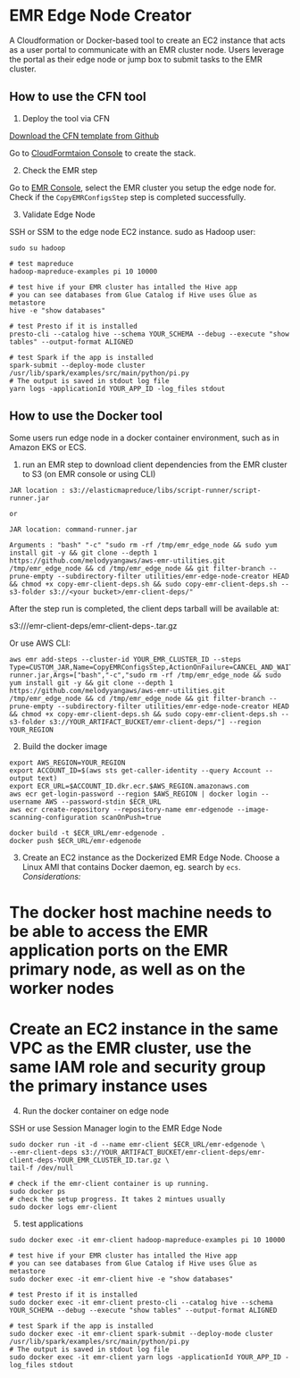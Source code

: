 # EMR Edge Node Creator

A Cloudformation or Docker-based tool to create an EC2 instance that acts as a user portal to communicate with an EMR cluster node. Users leverage the portal as their edge node or jump box to submit tasks to the EMR cluster.

## How to use the CFN tool
1. Deploy the tool via CFN

[Download the CFN template from Github](https://raw.githubusercontent.com/melodyyangaws/aws-emr-utilities/main/utilities/emr-edge-node-creator/create-edge-node-CFN.yml)

Go to [CloudFormtaion Console](https://console.aws.amazon.com/cloudformation/home) to create the stack.

2. Check the EMR step

Go to [EMR Console](https://us-east-1.console.aws.amazon.com/elasticmapreduce), select the EMR cluster you setup the edge node for. Check if the `CopyEMRConfigsStep` step is completed successfully.


3. Validate Edge Node 

SSH or SSM to the edge node EC2 instance. sudo as Hadoop user:
```
sudo su hadoop
```

```
# test mapreduce
hadoop-mapreduce-examples pi 10 10000

# test hive if your EMR cluster has intalled the Hive app
# you can see databases from Glue Catalog if Hive uses Glue as metastore
hive -e "show databases"

# test Presto if it is installed
presto-cli --catalog hive --schema YOUR_SCHEMA --debug --execute "show tables" --output-format ALIGNED

# test Spark if the app is installed
spark-submit --deploy-mode cluster /usr/lib/spark/examples/src/main/python/pi.py
# The output is saved in stdout log file
yarn logs -applicationId YOUR_APP_ID -log_files stdout
```

## How to use the Docker tool

Some users run edge node in a docker container environment, such as in Amazon EKS or ECS. 

1. run an EMR step to download client dependencies from the EMR cluster to S3 (on EMR console or using CLI)

```
JAR location : s3://elasticmapreduce/libs/script-runner/script-runner.jar

or

JAR location: command-runner.jar

Arguments : "bash" "-c" "sudo rm -rf /tmp/emr_edge_node && sudo yum install git -y && git clone --depth 1 https://github.com/melodyyangaws/aws-emr-utilities.git /tmp/emr_edge_node && cd /tmp/emr_edge_node && git filter-branch --prune-empty --subdirectory-filter utilities/emr-edge-node-creator HEAD && chmod +x copy-emr-client-deps.sh && sudo copy-emr-client-deps.sh --s3-folder s3://<your bucket>/emr-client-deps/"
```

After the step run is completed, the client deps tarball will be available at:

s3://<your bucket>/emr-client-deps/emr-client-deps-<your cluster id>.tar.gz

Or use AWS CLI:
```
aws emr add-steps --cluster-id YOUR_EMR_CLUSTER_ID --steps Type=CUSTOM_JAR,Name=CopyEMRConfigsStep,ActionOnFailure=CANCEL_AND_WAIT,Jar=command-runner.jar,Args=["bash","-c","sudo rm -rf /tmp/emr_edge_node && sudo yum install git -y && git clone --depth 1 https://github.com/melodyyangaws/aws-emr-utilities.git /tmp/emr_edge_node && cd /tmp/emr_edge_node && git filter-branch --prune-empty --subdirectory-filter utilities/emr-edge-node-creator HEAD && chmod +x copy-emr-client-deps.sh && sudo copy-emr-client-deps.sh --s3-folder s3://YOUR_ARTIFACT_BUCKET/emr-client-deps/"] --region YOUR_REGION
```
2. Build the docker image
```
export AWS_REGION=YOUR_REGION
export ACCOUNT_ID=$(aws sts get-caller-identity --query Account --output text)
export ECR_URL=$ACCOUNT_ID.dkr.ecr.$AWS_REGION.amazonaws.com
aws ecr get-login-password --region $AWS_REGION | docker login --username AWS --password-stdin $ECR_URL
aws ecr create-repository --repository-name emr-edgenode --image-scanning-configuration scanOnPush=true

docker build -t $ECR_URL/emr-edgenode .
docker push $ECR_URL/emr-edgenode
```

3. Create an EC2 instance as the Dockerized EMR Edge Node. Choose a Linux AMI that contains Docker daemon, eg. search by `ecs`.
*Considerations:*
# The docker host machine needs to be able to access the EMR application ports on the EMR primary node, as well as on the worker nodes
# Create an EC2 instance in the same VPC as the EMR cluster, use the same IAM role and security group the primary instance uses

4. Run the docker container on edge node

SSH or use Session Manager login to the EMR Edge Node
```
sudo docker run -it -d --name emr-client $ECR_URL/emr-edgenode \
--emr-client-deps s3://YOUR_ARTIFACT_BUCKET/emr-client-deps/emr-client-deps-YOUR_EMR_CLUSTER_ID.tar.gz \
tail-f /dev/null

# check if the emr-client container is up running.
sudo docker ps
# check the setup progress. It takes 2 mintues usually
sudo docker logs emr-client
```

5. test applications
```
sudo docker exec -it emr-client hadoop-mapreduce-examples pi 10 10000

# test hive if your EMR cluster has intalled the Hive app
# you can see databases from Glue Catalog if Hive uses Glue as metastore
sudo docker exec -it emr-client hive -e "show databases"

# test Presto if it is installed
sudo docker exec -it emr-client presto-cli --catalog hive --schema YOUR_SCHEMA --debug --execute "show tables" --output-format ALIGNED

# test Spark if the app is installed
sudo docker exec -it emr-client spark-submit --deploy-mode cluster /usr/lib/spark/examples/src/main/python/pi.py
# The output is saved in stdout log file
sudo docker exec -it emr-client yarn logs -applicationId YOUR_APP_ID -log_files stdout
```


